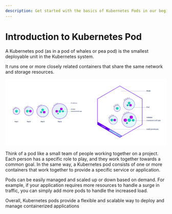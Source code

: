 ```yaml
---
description: Get started with the basics of Kubernetes Pods in our beginner's guide. Understand the fundamental building blocks of Kubernetes container orchestration.
---
```


# Introduction to Kubernetes Pod

A Kubernetes pod (as in a pod of whales or pea pod) is the smallest deployable unit in the Kubernetes system.

It runs one or more closely related containers that share the same network and storage resources.

<p align="center">
    <img src="../../../../assets/eks-course-images/pod/pod.png" alt="Pod Overview" loading="lazy" />
</p>

Think of a pod like a small team of people working together on a project. Each person has a specific role to play, and they work together towards a common goal. In the same way, a Kubernetes pod consists of one or more containers that work together to provide a specific service or application.

Pods can be easily managed and scaled up or down based on demand. For example, if your application requires more resources to handle a surge in traffic, you can simply add more pods to handle the increased load.

Overall, Kubernetes pods provide a flexible and scalable way to deploy and manage containerized applications